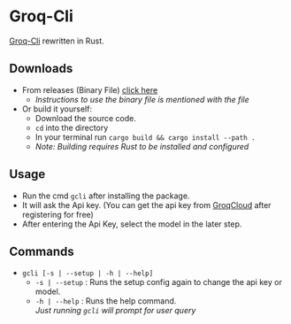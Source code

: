 # Groq-Cli

[Groq-Cli](https://github.com/Akshad135/groq-cli) rewritten in Rust.

## Downloads

- From releases (Binary File) [click here](https://github.com/Akshad135/groq-cli-rust/releases/tag/v0.1.0)
  - _Instructions to use the binary file is mentioned with the file_
- Or build it yourself:
  - Download the source code.
  - `cd` into the directory
  - In your terminal run `cargo build && cargo install --path .`
  - _Note: Building requires Rust to be installed and configured_

## Usage

- Run the cmd `gcli` after installing the package.
- It will ask the Api key. (You can get the api key from [GroqCloud](https://console.groq.com/keys) after registering for free)
- After entering the Api Key, select the model in the later step.

## Commands

- `gcli [-s | --setup | -h | --help]`
  - `-s | --setup` : Runs the setup config again to change the api key or model.
  - `-h | --help` : Runs the help command. <br>
    _Just running `gcli` will prompt for user query_
